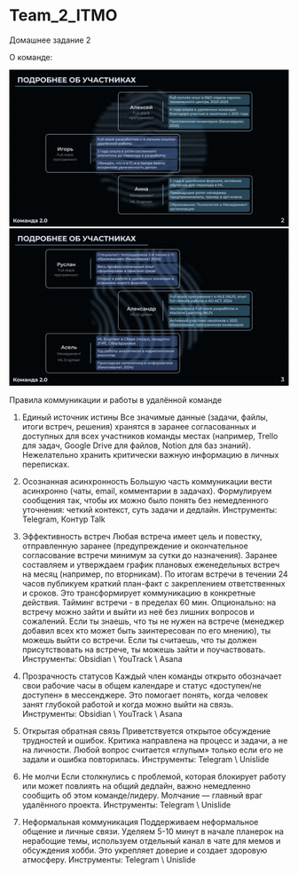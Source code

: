 # Team_2_ITMO
Домашнее задание 2

О команде:

![](https://github.com/Agar1us/Team_2_ITMO/blob/main/about_team_1.png)
![](https://github.com/Agar1us/Team_2_ITMO/blob/main/about_team_2.png)

Правила коммуникации и работы в удалённой команде

1. Единый источник истины
Все значимые данные (задачи, файлы, итоги встреч, решения) хранятся в заранее согласованных и доступных для всех участников команды местах (например, Trello для задач, Google Drive для файлов, Notion для баз знаний). Нежелательно хранить критически важную информацию в личных переписках.

2. Осознанная асинхронность
Большую часть коммуникации вести асинхронно (чаты, email, комментарии в задачах). Формулируем сообщения так, чтобы их можно было понять без немедленного уточнения: четкий контекст, суть задачи и дедлайн. 
Инструменты: Telegram, Контур Talk

3. Эффективность встреч
Любая встреча имеет цель и повестку, отправленную заранее (предупреждение и окончательное согласование встречи минимум за сутки до назначения). Заранее составляем и утверждаем график плановых еженедельных встреч на месяц (например, по вторникам). 
По итогам встречи в течении 24 часов публикуем краткий план-факт с закреплением ответственных и сроков. Это трансформирует коммуникацию в конкретные действия. Тайминг встречи - в пределах 60 мин. 
Опционально: на встречу можно зайти и выйти из неё без лишних вопросов и сожалений. Если ты знаешь, что ты не нужен на встрече (менеджер добавил всех кто может быть заинтересован по его мнению), ты можешь выйти со встречи. Если ты считаешь, что ты должен присутствовать на встрече, ты можешь зайти и поучаствовать.
Инструменты: Obsidian \ YouTrack \ Asana

4. Прозрачность статусов
Каждый член команды открыто обозначает свои рабочие часы в общем календаре и статус «доступен/не доступен» в мессенджере. Это помогает понять, когда человек занят глубокой работой и когда можно выйти на связь. 
Инструменты: Obsidian \ YouTrack \ Asana

5. Открытая обратная связь
Приветствуется открытое обсуждение трудностей и ошибок. Критика направлена на процесс и задачи, а не на личности. Любой вопрос считается «глупым» только если его не задали и ошибка повторилась. 
Инструменты: Telegram \ Unislide

6. Не молчи
Если  столкнулись с проблемой, которая блокирует работу или может повлиять на общий дедлайн, важно немедленно сообщить об этом команде/лидеру. Молчание — главный враг удалённого проекта. 
Инструменты: Telegram \ Unislide

7. Неформальная коммуникация
Поддерживаем неформальное общение и личные связи. Уделяем 5-10 минут в начале планерок на нерабощие темы, используем отдельный канал в чате для мемов и обсуждения хобби. Это укрепляет доверие и создает здоровую атмосферу. Инструменты: Telegram \ Unislide
